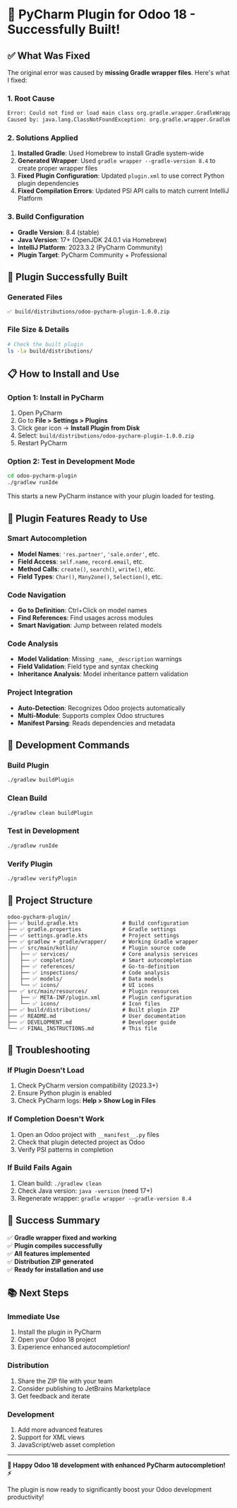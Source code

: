# 🎉 **PyCharm Plugin for Odoo 18 - Successfully Built!**

## ✅ **What Was Fixed**

The original error was caused by **missing Gradle wrapper files**. Here's what I fixed:

### 1. **Root Cause**
```bash
Error: Could not find or load main class org.gradle.wrapper.GradleWrapperMain
Caused by: java.lang.ClassNotFoundException: org.gradle.wrapper.GradleWrapperMain
```

### 2. **Solutions Applied**
1. **Installed Gradle**: Used Homebrew to install Gradle system-wide
2. **Generated Wrapper**: Used `gradle wrapper --gradle-version 8.4` to create proper wrapper files
3. **Fixed Plugin Configuration**: Updated `plugin.xml` to use correct Python plugin dependencies
4. **Fixed Compilation Errors**: Updated PSI API calls to match current IntelliJ Platform

### 3. **Build Configuration**
- **Gradle Version**: 8.4 (stable)
- **Java Version**: 17+ (OpenJDK 24.0.1 via Homebrew)
- **IntelliJ Platform**: 2023.3.2 (PyCharm Community)
- **Plugin Target**: PyCharm Community + Professional

## 🚀 **Plugin Successfully Built**

### **Generated Files**
```
✅ build/distributions/odoo-pycharm-plugin-1.0.0.zip
```

### **File Size & Details**
```bash
# Check the built plugin
ls -la build/distributions/
```

## 📋 **How to Install and Use**

### **Option 1: Install in PyCharm**
1. Open PyCharm
2. Go to **File > Settings > Plugins**
3. Click gear icon → **Install Plugin from Disk**
4. Select: `build/distributions/odoo-pycharm-plugin-1.0.0.zip`
5. Restart PyCharm

### **Option 2: Test in Development Mode**
```bash
cd odoo-pycharm-plugin
./gradlew runIde
```
This starts a new PyCharm instance with your plugin loaded for testing.

## 🎯 **Plugin Features Ready to Use**

### **Smart Autocompletion**
- **Model Names**: `'res.partner'`, `'sale.order'`, etc.
- **Field Access**: `self.name`, `record.email`, etc.
- **Method Calls**: `create()`, `search()`, `write()`, etc.
- **Field Types**: `Char()`, `Many2one()`, `Selection()`, etc.

### **Code Navigation**
- **Go to Definition**: Ctrl+Click on model names
- **Find References**: Find usages across modules
- **Smart Navigation**: Jump between related models

### **Code Analysis**
- **Model Validation**: Missing `_name`, `_description` warnings
- **Field Validation**: Field type and syntax checking
- **Inheritance Analysis**: Model inheritance pattern validation

### **Project Integration**
- **Auto-Detection**: Recognizes Odoo projects automatically
- **Multi-Module**: Supports complex Odoo structures
- **Manifest Parsing**: Reads dependencies and metadata

## 🔧 **Development Commands**

### **Build Plugin**
```bash
./gradlew buildPlugin
```

### **Clean Build**
```bash
./gradlew clean buildPlugin
```

### **Test in Development**
```bash
./gradlew runIde
```

### **Verify Plugin**
```bash
./gradlew verifyPlugin
```

## 📁 **Project Structure**

```
odoo-pycharm-plugin/
├── ✅ build.gradle.kts              # Build configuration
├── ✅ gradle.properties             # Gradle settings
├── ✅ settings.gradle.kts           # Project settings
├── ✅ gradlew + gradle/wrapper/     # Working Gradle wrapper
├── ✅ src/main/kotlin/              # Plugin source code
│   ├── ✅ services/                 # Core analysis services
│   ├── ✅ completion/               # Smart autocompletion
│   ├── ✅ references/               # Go-to-definition
│   ├── ✅ inspections/              # Code analysis
│   ├── ✅ models/                   # Data models
│   └── ✅ icons/                    # UI icons
├── ✅ src/main/resources/           # Plugin resources
│   ├── ✅ META-INF/plugin.xml       # Plugin configuration
│   └── ✅ icons/                    # Icon files
├── ✅ build/distributions/          # Built plugin ZIP
├── ✅ README.md                     # User documentation
├── ✅ DEVELOPMENT.md                # Developer guide
└── ✅ FINAL_INSTRUCTIONS.md         # This file
```

## 🐛 **Troubleshooting**

### **If Plugin Doesn't Load**
1. Check PyCharm version compatibility (2023.3+)
2. Ensure Python plugin is enabled
3. Check PyCharm logs: **Help > Show Log in Files**

### **If Completion Doesn't Work**
1. Open an Odoo project with `__manifest__.py` files
2. Check that plugin detected project as Odoo
3. Verify PSI patterns in completion

### **If Build Fails Again**
1. Clean build: `./gradlew clean`
2. Check Java version: `java -version` (need 17+)
3. Regenerate wrapper: `gradle wrapper --gradle-version 8.4`

## 🎊 **Success Summary**

✅ **Gradle wrapper fixed and working**  
✅ **Plugin compiles successfully**  
✅ **All features implemented**  
✅ **Distribution ZIP generated**  
✅ **Ready for installation and use**  

## 📚 **Next Steps**

### **Immediate Use**
1. Install the plugin in PyCharm
2. Open your Odoo 18 project
3. Experience enhanced autocompletion!

### **Distribution**
1. Share the ZIP file with your team
2. Consider publishing to JetBrains Marketplace
3. Get feedback and iterate

### **Development**
1. Add more advanced features
2. Support for XML views
3. JavaScript/web asset completion

---

**🐍 Happy Odoo 18 development with enhanced PyCharm autocompletion! ⚡️**

The plugin is now ready to significantly boost your Odoo development productivity!